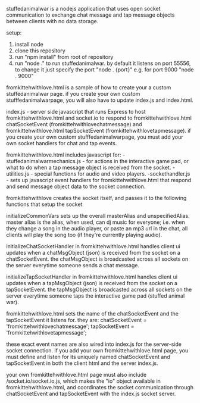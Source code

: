 stuffedanimalwar is a nodejs application that uses open socket communication to exchange chat message and tap message objects between clients with no data storage.

setup:
1. install node
2. clone this repository
3. run "npm install" from root of repository
4. run "node ." to run stuffedanimalwar. by default it listens on port 55556, to change it just specify the port "node . {port}" e.g. for port 9000 "node . 9000"

fromkittehwithlove.html is a sample of how to create your a custom stuffedanimalwar page.  if you create your own custom stufffedanimalwarpage, you will also have to update index.js and index.html.

index.js - server side javascript that runs Express to host fromkittehwithlove.html and socket.io to respond to fromkittehwithlove.html chatSocketEvent (fromkittehwithlovechatmessage) and fromkittehwithlove.html tapSocketEvent (fromkittehwithlovetapmessage).
if you create your own custom stufffedanimalwarpage, you must add your own socket handlers for chat and tap events. 

fromkittehwithlove.html includes javascript for:
-stuffedanimalwarmechanics.js - for actions in the interactive game pad, or what to do when a tap message object is received from the socket.
-utilities.js - special functions for audio and video players. 
-sockethandler.js - sets up javascript event handlers for fromkittehwithlove.html that respond and send message object data to the socket connection. 

fromkittehwithlove creates the socket itself, and passes it to the following functions that setup the socket

initializeCommonVars sets up the overall masterAlias and unspecifiedAlias.  master alias is the alias, when used, can dj music for everyone; i.e. when they change
a song in the audio player, or paste an mp3 url in the chat, all clients will play the song too (if they're currently playing audio).

initializeChatSocketHandler in fromkittehwithlove.html handles client
ui updates when a chatMsgObject (json) is received from the socket on a
chatSocketEvent. the chatMsgObject is broadcasted across all sockets on the 
server everytime someone sends a chat message.

initializeTapSocketHandler in fromkittehwithlove.html handles client
ui updates when a tapMsgObject (json) is received from the socket on a
tapSocketEvent. the tapMsgObject is broadcasted across all sockets on the
server everytime someone taps the interactive game pad (stuffed animal war).

fromkittehwithlove.html sets the name of the chatSocketEvent and 
the tapSocketEvent it listens for. they are:
    chatSocketEvent = 'fromkittehwithlovechatmessage';
    tapSocketEvent = 'fromkittehwithlovetapmessage';

these exact event names are also wired into index.js for the server-side socket connection. if you add your own fromkittehwithlove.html page, you must
define and listen for its uniquely named chatSocketEvent and tapSocketEvent in both the client html and the server index.js.

your own fromkittehwithlove.html page must also include /socket.io/socket.io.js, which makes the "io" object available in fromkittehwithlove.html, and 
coordinates the socket communication through chatSocketEvent and tapSocketEvent with the index.js socket server.
